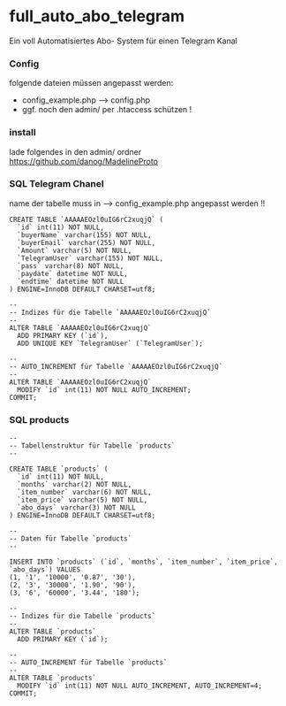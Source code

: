 # full_auto_abo_telegram
Ein voll Automatisiertes Abo- System für einen Telegram Kanal

### Config
folgende dateien müssen angepasst werden:

* config_example.php		--> config.php
* ggf. noch den admin/ per .htaccess schützen !

### install

lade folgendes in den admin/ ordner
https://github.com/danog/MadelineProto


### SQL Telegram Chanel
name der tabelle muss in --> config_example.php angepasst werden !!


```
CREATE TABLE `AAAAAEOzl0uIG6rC2xuqjQ` (
  `id` int(11) NOT NULL,
  `buyerName` varchar(155) NOT NULL,
  `buyerEmail` varchar(255) NOT NULL,
  `Amount` varchar(5) NOT NULL,
  `TelegramUser` varchar(155) NOT NULL,
  `pass` varchar(8) NOT NULL,
  `paydate` datetime NOT NULL,
  `endtime` datetime NOT NULL
) ENGINE=InnoDB DEFAULT CHARSET=utf8;

--
-- Indizes für die Tabelle `AAAAAEOzl0uIG6rC2xuqjQ`
--
ALTER TABLE `AAAAAEOzl0uIG6rC2xuqjQ`
  ADD PRIMARY KEY (`id`),
  ADD UNIQUE KEY `TelegramUser` (`TelegramUser`);

--
-- AUTO_INCREMENT für Tabelle `AAAAAEOzl0uIG6rC2xuqjQ`
--
ALTER TABLE `AAAAAEOzl0uIG6rC2xuqjQ`
  MODIFY `id` int(11) NOT NULL AUTO_INCREMENT;
COMMIT;
```
### SQL products

```
--
-- Tabellenstruktur für Tabelle `products`
--

CREATE TABLE `products` (
  `id` int(11) NOT NULL,
  `months` varchar(2) NOT NULL,
  `item_number` varchar(6) NOT NULL,
  `item_price` varchar(5) NOT NULL,
  `abo_days` varchar(3) NOT NULL
) ENGINE=InnoDB DEFAULT CHARSET=utf8;

--
-- Daten für Tabelle `products`
--

INSERT INTO `products` (`id`, `months`, `item_number`, `item_price`, `abo_days`) VALUES
(1, '1', '10000', '0.87', '30'),
(2, '3', '30000', '1.90', '90'),
(3, '6', '60000', '3.44', '180');

--
-- Indizes für die Tabelle `products`
--
ALTER TABLE `products`
  ADD PRIMARY KEY (`id`);

--
-- AUTO_INCREMENT für Tabelle `products`
--
ALTER TABLE `products`
  MODIFY `id` int(11) NOT NULL AUTO_INCREMENT, AUTO_INCREMENT=4;
COMMIT;
```

